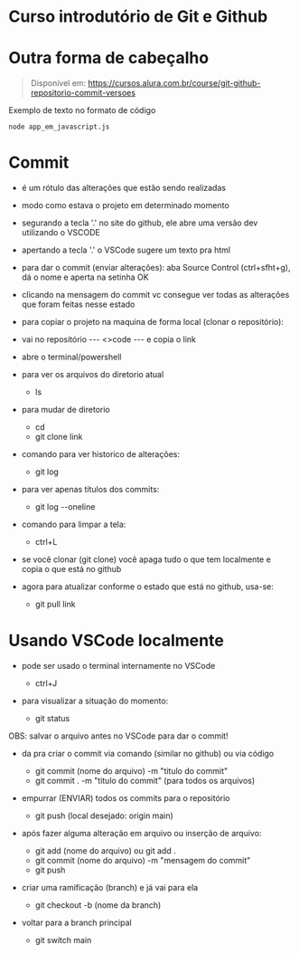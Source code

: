 <h1> Curso introdutório de Git e Github </h1>

# Outra forma de cabeçalho

> Disponível em: https://cursos.alura.com.br/course/git-github-repositorio-commit-versoes

Exemplo de texto no formato de código

```
node app_em_javascript.js
```

# Commit

* é um rótulo das alterações que estão sendo realizadas
* modo como estava o projeto em determinado momento

* segurando a tecla '.' no site do github, ele abre uma versão dev utilizando o VSCODE
* apertando a tecla '.' o VSCode sugere um texto pra html

* para dar o commit (enviar alterações): aba Source Control (ctrl+sfht+g), dá o nome e aperta na setinha OK

* clicando na mensagem do commit vc consegue ver todas as alterações que foram feitas nesse estado

* para copiar o projeto na maquina de forma local (clonar o repositório):
* vai no repositório --- <>code --- e copia o link
* abre o terminal/powershell
* para ver os arquivos do diretorio atual
  * ls
* para mudar de diretorio
  * cd 
  * git clone link

* comando para ver historico de alterações:
  * git log
* para ver apenas títulos dos commits: 
  * git log --oneline

* comando para limpar a tela:
  * ctrl+L

* se você clonar (git clone) você apaga tudo o que tem localmente e copia o que está no github

* agora para atualizar conforme o estado que está no github, usa-se:
  * git pull link

# Usando VSCode localmente

* pode ser usado o terminal internamente no VSCode
  * ctrl+J

* para visualizar a situação do momento:
  * git status

OBS: salvar o arquivo antes no VSCode para dar o commit!

* da pra criar o commit via comando (similar no github) ou via código
  * git commit (nome do arquivo) -m "titulo do commit"
  * git commit . -m "titulo do commit" (para todos os arquivos)

* empurrar (ENVIAR) todos os commits para o repositório
  * git push (local desejado: origin main)
 
* após fazer alguma alteração em arquivo ou inserção de arquivo:
  *  git add (nome do arquivo)   ou git add .
  *  git commit (nome do arquivo) -m "mensagem do commit"
  *  git push

* criar uma ramificação (branch) e já vai para ela
  *  git checkout -b (nome da branch)

* voltar para a branch principal
  * git switch main
  
 
